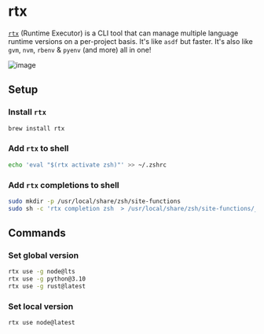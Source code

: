 # rtx

[`rtx`](https://github.com/jdxcode/rtx) (Runtime Executor) is a CLI tool that can manage multiple language runtime versions on a per-project basis. It's like `asdf` but faster. It's also like `gvm`, `nvm`, `rbenv` & `pyenv` (and more) all in one!

![image](https://github.com/jdxcode/rtx/raw/main/docs/demo.gif)

## Setup

### Install `rtx`

```sh
brew install rtx
```

### Add `rtx` to shell

```sh
echo 'eval "$(rtx activate zsh)"' >> ~/.zshrc
```

### Add `rtx` completions to shell

```sh
sudo mkdir -p /usr/local/share/zsh/site-functions
sudo sh -c 'rtx completion zsh  > /usr/local/share/zsh/site-functions/_rtx'
```

## Commands

### Set global version

```sh
rtx use -g node@lts
rtx use -g python@3.10
rtx use -g rust@latest
```

### Set local version

```sh
rtx use node@latest
```
